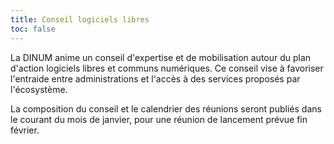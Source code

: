 ```yaml
---
title: Conseil logiciels libres
toc: false
---
```


La DINUM anime un conseil d'expertise et de mobilisation autour du plan d'action logiciels libres et communs numériques.  Ce conseil vise à favoriser l'entraide entre administrations et l'accès à des services proposés par l'écosystème.

La composition du conseil et le calendrier des réunions seront publiés dans le courant du mois de janvier, pour une réunion de lancement prévue fin février.
